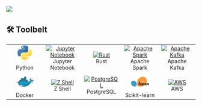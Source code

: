 ![](https://github-readme-stats.vercel.app/api/wakatime?username=datablets&title_color=d7b037&icon_color=2F855A&text_color=2b9c8e&custom_title=My%207-Day%20Stats&layout=compact&bg_color=ffffff?)

<!-- <figure><embed src="https://wakatime.com/share/@datablets/b7dae1e2-24a4-4d95-a21d-679c79db7894.svg"></embed></figure>

<figure><embed src="https://wakatime.com/share/@datablets/89c4b865-4aaf-48df-8d80-74e3ef123bd5.svg"></embed></figure> -->

<h2 align="left" id="datablets">🛠️ Toolbelt</h2>

<table>
  <tr>
<!--     <td align="center" width="96">
      <a href="#datablets">
        <img src="./img/csharp-original.svg" width="48" height="48" alt="C#" />
      </a>
      <br>C#&nbsp;(Core)
    </td> -->
    <td align="center" width="96">
      <a href="#datablets">
        <img src="./img/python-original.svg" width="48" height="48" alt="Python" />
      </a>
      <br>Python
    </td>
<!--     <td align="center" width="96">
      <a href="#datablets">
        <img src="./img/go-flat.svg" width="48" height="48" alt="Golang" />
      </a>
      <br>Go
    </td> -->
    <td align="center" width="96">
      <a href="#datablets">
        <img src="https://upload.wikimedia.org/wikipedia/commons/thumb/3/38/Jupyter_logo.svg/1200px-Jupyter_logo.svg.png" width="48" height="48" alt="Jupyter Notebook" />
      </a>
      <br>Jupyter Notebook
    </td>
<!--     <td align="center" width="96">
      <a href="#datablets">
        <img src="./img/typescript-original.svg" width="48" height="48" alt="TypeScript" />
      </a>
      <br>Rust
    </td> -->
    <td align="center" width="96">
      <a href="#datablets">
        <img src="https://upload.wikimedia.org/wikipedia/commons/thumb/d/d5/Rust_programming_language_black_logo.svg/121px-Rust_programming_language_black_logo.svg.png" width="48" height="48" alt="Rust" />
      </a>
      <br>Rust
    </td>
    <td align="center"  width="96">
      <a href="#datablets">
        <img src="https://upload.wikimedia.org/wikipedia/commons/thumb/f/f3/Apache_Spark_logo.svg/250px-Apache_Spark_logo.svg.png" width="48" height="48" alt="Apache Spark" />
      </a>
      <br>Apache Spark
    </td>
        <td align="center"  width="96">
      <a href="#datablets">
        <img src="https://upload.wikimedia.org/wikipedia/commons/thumb/0/05/Apache_kafka.svg/64px-Apache_kafka.svg.png" width="48" height="48" alt="Apache Kafka" />
      </a>
      <br>Apache Kafka
    </td>
<!--     <td align="center" width="96">
      <a href="#datablets" >
        <img src="./img/react-original.svg" width="48" height="48" alt="React" />
      </a>
      <br>React
    </td> -->
<!--     <td align="center" width="96">
      <a href="#datablets">
        <img src="./img/bootstrap-plain.svg" width="48" height="48" alt="Bootstrap" />
      </a>
      <br>Bootstrap
    </td> -->
<!--     <td align="center" width="96">
      <a href="#datablets">
        <img src="./img/sass-original.svg" width="48" height="48" alt="Sass" />
      </a>
      <br>Sass
    </td> -->
  </tr>
  <tr>
    <td align="center" width="96"> 
      <a href="#datablets" >
        <img src="./img/docker-original.svg" width="48" height="48" alt="Docker" />
      </a>
      <br>Docker
    </td>
<!--     <td align="center" width="96">
      <a href="#datablets" >
        <img src="https://raw.githubusercontent.com/cncf/artwork/master/projects/kubernetes/icon/color/kubernetes-icon-color.svg" width="48" height="48" alt="Kubernetes" />
      </a>
      <br>Kubernetes
    </td> -->
    <td align="center" width="96">
      <a href="#datablets">
        <img src="https://www.jsmtech.org/media/92/zsh.png" width="48" height="48" alt="Z Shell" />
      </a>
      <br>Z Shell
    </td>
    <td align="center"  width="96">
      <a href="#datablets">
        <img src="https://upload.wikimedia.org/wikipedia/commons/2/29/Postgresql_elephant.svg" width="48" height="48" alt="PostgreSQL" />
      </a>
      <br>PostgreSQL
    </td>
    <td align="center" width="96">
      <a href="#datablets" >
        <img src="./img/sklearn-sq.png" width="48" height="48" alt="Scikit-learn" />
      </a>
      <br>Scikit-learn
    </td>
<!--     <td align="center" width="96">
      <a href="#datablets" >
        <img src="https://upload.wikimedia.org/wikipedia/commons/thumb/2/2d/Tensorflow_logo.svg/1200px-Tensorflow_logo.svg.png" width="48" height="48" alt="TensorFlow" />
      </a>
      <br>TensorFlow
    </td> -->
    <td align="center" width="96">
      <a href="#datablets" >
        <img src="https://upload.wikimedia.org/wikipedia/commons/thumb/9/93/Amazon_Web_Services_Logo.svg/150px-Amazon_Web_Services_Logo.svg.png" width="48" height="48" alt="AWS" />
      </a>
      <br>AWS
    </td>
  </tr>
</table>
